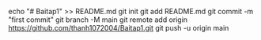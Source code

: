 echo "# Baitap1" >> README.md
git init
git add README.md
git commit -m "first commit"
git branch -M main
git remote add origin https://github.com/thanh1072004/Baitap1.git
git push -u origin main
